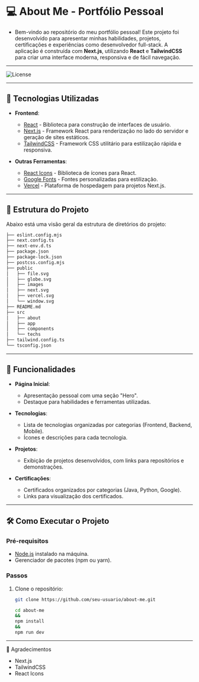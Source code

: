 # 💻 About Me - Portfólio Pessoal

- Bem-vindo ao repositório do meu portfólio pessoal! Este projeto foi desenvolvido para apresentar minhas habilidades, projetos, certificações e experiências como desenvolvedor full-stack. A aplicação é construída com **Next.js**, utilizando **React** e **TailwindCSS** para criar uma interface moderna, responsiva e de fácil navegação.

---

![License](https://img.shields.io/github/license/reinaldoper/about-me)

---

## 🚀 Tecnologias Utilizadas

- **Frontend**:
  - [React](https://reactjs.org/) - Biblioteca para construção de interfaces de usuário.
  - [Next.js](https://nextjs.org/) - Framework React para renderização no lado do servidor e geração de sites estáticos.
  - [TailwindCSS](https://tailwindcss.com/) - Framework CSS utilitário para estilização rápida e responsiva.


- **Outras Ferramentas**:
  - [React Icons](https://react-icons.github.io/react-icons/) - Biblioteca de ícones para React.
  - [Google Fonts](https://fonts.google.com/) - Fontes personalizadas para estilização.
  - [Vercel](https://vercel.com/) - Plataforma de hospedagem para projetos Next.js.

---

## 📂 Estrutura do Projeto

Abaixo está uma visão geral da estrutura de diretórios do projeto:


```bash
├── eslint.config.mjs
├── next.config.ts
├── next-env.d.ts
├── package.json
├── package-lock.json
├── postcss.config.mjs
├── public
│   ├── file.svg
│   ├── globe.svg
│   ├── images
│   ├── next.svg
│   ├── vercel.svg
│   └── window.svg
├── README.md
├── src
│   ├── about
│   ├── app
│   ├── components
│   └── techs
├── tailwind.config.ts
└── tsconfig.json
```


---

## 🌟 Funcionalidades

- **Página Inicial**:
  - Apresentação pessoal com uma seção "Hero".
  - Destaque para habilidades e ferramentas utilizadas.

- **Tecnologias**:
  - Lista de tecnologias organizadas por categorias (Frontend, Backend, Mobile).
  - Ícones e descrições para cada tecnologia.

- **Projetos**:
  - Exibição de projetos desenvolvidos, com links para repositórios e demonstrações.

- **Certificações**:
  - Certificados organizados por categorias (Java, Python, Google).
  - Links para visualização dos certificados.

---


## 🛠️ Como Executar o Projeto

### Pré-requisitos
- [Node.js](https://nodejs.org/) instalado na máquina.
- Gerenciador de pacotes (npm ou yarn).

### Passos
1. Clone o repositório:
   ```bash
   git clone https://github.com/seu-usuario/about-me.git

   cd about-me
   &&
   npm install
   &&
   npm run dev
   ```

---

🙌 Agradecimentos
- Next.js
- TailwindCSS
- React Icons